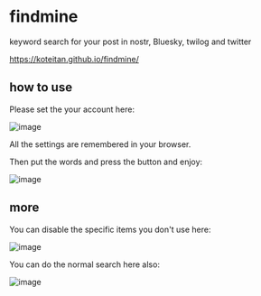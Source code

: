 # findmine
keyword search for your post in nostr, Bluesky, twilog and twitter

https://koteitan.github.io/findmine/

## how to use
Please set the your account here:

![image](https://github.com/user-attachments/assets/a6d11fd0-57a0-4770-af15-83b057b702de)

All the settings are remembered in your browser.

Then put the words and press the button and enjoy:

![image](https://github.com/user-attachments/assets/ebd2fb2f-1dff-4a43-9d68-17a5714a3172)

## more
You can disable the specific items you don't use here:

![image](https://github.com/user-attachments/assets/4584f609-0132-4d03-9ad6-8c2a6a7ac1dc)

You can do the normal search here also:

![image](https://github.com/user-attachments/assets/af23e4a0-7897-4cd1-b7e3-2c93bc1056fc)
